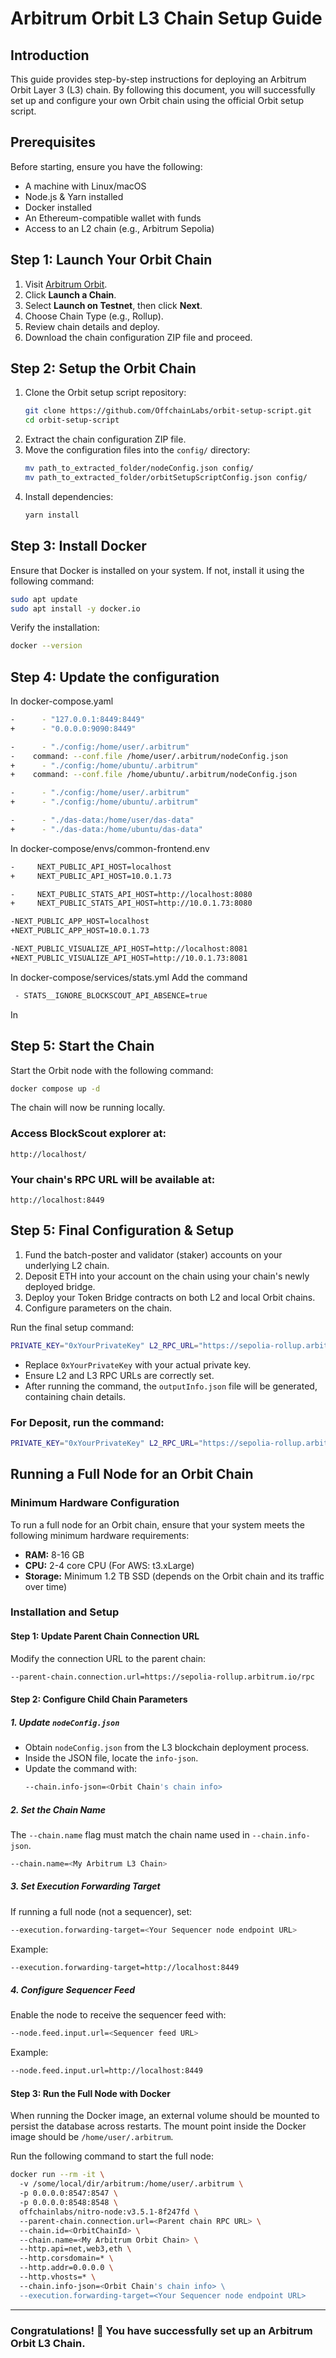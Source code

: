 # Arbitrum Orbit L3 Chain Setup Guide

## Introduction
This guide provides step-by-step instructions for deploying an Arbitrum Orbit Layer 3 (L3) chain. By following this document, you will successfully set up and configure your own Orbit chain using the official Orbit setup script.

## Prerequisites
Before starting, ensure you have the following:
- A machine with Linux/macOS
- Node.js & Yarn installed
- Docker installed
- An Ethereum-compatible wallet with funds
- Access to an L2 chain (e.g., Arbitrum Sepolia)

## Step 1: Launch Your Orbit Chain
1. Visit [Arbitrum Orbit](https://arbitrum.io/orbit).
2. Click **Launch a Chain**.
3. Select **Launch on Testnet**, then click **Next**.
4. Choose Chain Type (e.g., Rollup).
5. Review chain details and deploy.
6. Download the chain configuration ZIP file and proceed.

## Step 2: Setup the Orbit Chain
1. Clone the Orbit setup script repository:
   ```sh
   git clone https://github.com/OffchainLabs/orbit-setup-script.git
   cd orbit-setup-script
   ```
2. Extract the chain configuration ZIP file.
3. Move the configuration files into the `config/` directory:
   ```sh
   mv path_to_extracted_folder/nodeConfig.json config/
   mv path_to_extracted_folder/orbitSetupScriptConfig.json config/
   ```
4. Install dependencies:
   ```sh
   yarn install
   ```

## Step 3: Install Docker
Ensure that Docker is installed on your system. If not, install it using the following command:
```sh
sudo apt update
sudo apt install -y docker.io
```
Verify the installation:
```sh
docker --version
```

## Step 4: Update the configuration

In docker-compose.yaml
```sh
-      - "127.0.0.1:8449:8449"
+      - "0.0.0.0:9090:8449"
```
```sh
-      - "./config:/home/user/.arbitrum"
-    command: --conf.file /home/user/.arbitrum/nodeConfig.json
+      - "./config:/home/ubuntu/.arbitrum"
+    command: --conf.file /home/ubuntu/.arbitrum/nodeConfig.json
```
```sh
-      - "./config:/home/user/.arbitrum"
+      - "./config:/home/ubuntu/.arbitrum"
```
```sh
-      - "./das-data:/home/user/das-data"
+      - "./das-data:/home/ubuntu/das-data"
```

In docker-compose/envs/common-frontend.env
```sh
-     NEXT_PUBLIC_API_HOST=localhost
+     NEXT_PUBLIC_API_HOST=10.0.1.73
```
```sh
-     NEXT_PUBLIC_STATS_API_HOST=http://localhost:8080
+     NEXT_PUBLIC_STATS_API_HOST=http://10.0.1.73:8080
```
```sh
-NEXT_PUBLIC_APP_HOST=localhost
+NEXT_PUBLIC_APP_HOST=10.0.1.73
```
```sh
-NEXT_PUBLIC_VISUALIZE_API_HOST=http://localhost:8081
+NEXT_PUBLIC_VISUALIZE_API_HOST=http://10.0.1.73:8081
```

In docker-compose/services/stats.yml
Add the command
```sh
 - STATS__IGNORE_BLOCKSCOUT_API_ABSENCE=true
```
In 
## Step 5: Start the Chain
Start the Orbit node with the following command:
```sh
docker compose up -d
```
The chain will now be running locally.

### Access BlockScout explorer at:
```
http://localhost/
```

### Your chain's RPC URL will be available at:
```
http://localhost:8449
```

## Step 5: Final Configuration & Setup
1. Fund the batch-poster and validator (staker) accounts on your underlying L2 chain.
2. Deposit ETH into your account on the chain using your chain's newly deployed bridge.
3. Deploy your Token Bridge contracts on both L2 and local Orbit chains.
4. Configure parameters on the chain.

Run the final setup command:
```sh
PRIVATE_KEY="0xYourPrivateKey" L2_RPC_URL="https://sepolia-rollup.arbitrum.io/rpc" L3_RPC_URL="http://localhost:8449" yarn run setup
```
- Replace `0xYourPrivateKey` with your actual private key.
- Ensure L2 and L3 RPC URLs are correctly set.
- After running the command, the `outputInfo.json` file will be generated, containing chain details.

### For Deposit, run the command:
```sh
PRIVATE_KEY="0xYourPrivateKey" L2_RPC_URL="https://sepolia-rollup.arbitrum.io/rpc" L3_RPC_URL="http://localhost:8449" AMOUNT="<AMOUNT>" yarn run deposit
```

## Running a Full Node for an Orbit Chain

### Minimum Hardware Configuration
To run a full node for an Orbit chain, ensure that your system meets the following minimum hardware requirements:
- **RAM:** 8-16 GB
- **CPU:** 2-4 core CPU (For AWS: t3.xLarge)
- **Storage:** Minimum 1.2 TB SSD (depends on the Orbit chain and its traffic over time)

### Installation and Setup


#### Step 1: Update Parent Chain Connection URL
Modify the connection URL to the parent chain:
```sh
--parent-chain.connection.url=https://sepolia-rollup.arbitrum.io/rpc
```

#### Step 2: Configure Child Chain Parameters
##### 1. Update `nodeConfig.json`
- Obtain `nodeConfig.json` from the L3 blockchain deployment process.
- Inside the JSON file, locate the `info-json`.
- Update the command with:
  ```sh
  --chain.info-json=<Orbit Chain's chain info>
  ```
##### 2. Set the Chain Name
The `--chain.name` flag must match the chain name used in `--chain.info-json`.
```sh
--chain.name=<My Arbitrum L3 Chain>
```
##### 3. Set Execution Forwarding Target
If running a full node (not a sequencer), set:
```sh
--execution.forwarding-target=<Your Sequencer node endpoint URL>
```
Example:
```sh
--execution.forwarding-target=http://localhost:8449
```
##### 4. Configure Sequencer Feed
Enable the node to receive the sequencer feed with:
```sh
--node.feed.input.url=<Sequencer feed URL>
```
Example:
```sh
--node.feed.input.url=http://localhost:8449
```

#### Step 3: Run the Full Node with Docker
When running the Docker image, an external volume should be mounted to persist the database across restarts. The mount point inside the Docker image should be `/home/user/.arbitrum`.

Run the following command to start the full node:
```sh
docker run --rm -it \  
  -v /some/local/dir/arbitrum:/home/user/.arbitrum \  
  -p 0.0.0.0:8547:8547 \  
  -p 0.0.0.0:8548:8548 \  
  offchainlabs/nitro-node:v3.5.1-8f247fd \  
  --parent-chain.connection.url=<Parent chain RPC URL> \  
  --chain.id=<OrbitChainId> \  
  --chain.name=<My Arbitrum Orbit Chain> \  
  --http.api=net,web3,eth \  
  --http.corsdomain=* \  
  --http.addr=0.0.0.0 \  
  --http.vhosts=* \  
  --chain.info-json=<Orbit Chain's chain info> \  
  --execution.forwarding-target=<Your Sequencer node endpoint URL>
```

---

### Congratulations! 🎉 You have successfully set up an Arbitrum Orbit L3 Chain.
